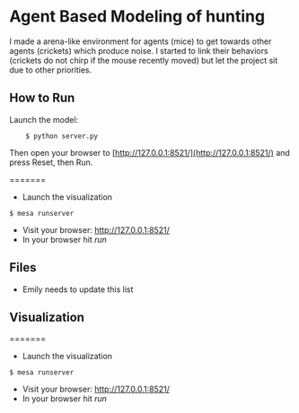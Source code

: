 # Agent Based Modeling of hunting   

I made a arena-like environment for agents (mice) to get towards other agents (crickets) which produce noise. I started to link their behaviors (crickets do not chirp if the mouse recently moved) but let the project sit due to other priorities.


## How to Run

Launch the model:
```
    $ python server.py
```

Then open your browser to [http://127.0.0.1:8521/](http://127.0.0.1:8521/) and press Reset, then Run.

=======
* Launch the visualization
```
$ mesa runserver
```
* Visit your browser: http://127.0.0.1:8521/
* In your browser hit *run*

## Files
* Emily needs to update this list

## Visualization

=======
* Launch the visualization
```
$ mesa runserver
```
* Visit your browser: http://127.0.0.1:8521/
* In your browser hit *run*
